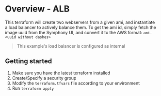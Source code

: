 # Overview - ALB
This terraform will create two webservers from a given ami, and instantiate a load balancer to actively balance them.
To get the ami id, simply fetch the image uuid from the Symphony UI, and convert it to the AWS format:
`ami-<uuid without dashes>`

>This example's load balancer is configured as internal

## Getting started
1. Make sure you have the latest terraform installed
2. Create/Specify a security group
3. Modify the `terraform.tfvars` file according to your environment
4. Run `terraform apply`
